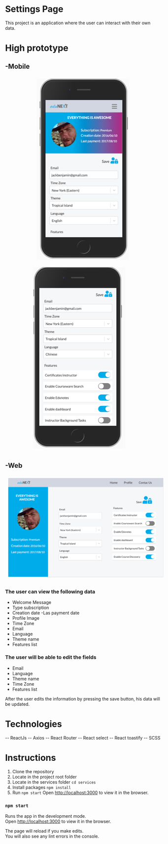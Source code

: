 

# Settings Page

This project is an application where the user can interact with their own data.


# High prototype

## -Mobile
<p align="center"> <img src="src/assets/mobile.png" width="300" style="margin:10px"> <img style="margin:10px" src="src/assets/mobile2.png" width="300"> <img style="margin:10px" ></p>

## -Web
<p align="center"> <img src="src/assets/web.png" width="600" style="margin:10px">


### The user can view the following data
   
  - Welcome Message
   - Type subscription
   - Creation date 
   -Las payment date
   - Profile Image 
   - Time Zone
   - Email
   - Language
   - Theme name
   - Features list

### The user will be able to edit the fields

   - Email
   - Language
   - Theme name
   - Time Zone
   - Features list

After the user edits the information by pressing the save button, his data will be updated.

# Technologies

-- ReactJs
-- Axios
-- React Router
-- React select
-- React toastify
-- SCSS


# Instructions
   
   1. Clone the repository
   2. Locate in the project root folder
   3. Locate in the services folder `cd services`
   4. Install packages `npm install`
   5. Run `npm start` Open [http://localhost:3000](http://localhost:3000) to view it in the browser.
   




### `npm start`

Runs the app in the development mode.<br />
Open [http://localhost:3000](http://localhost:3000) to view it in the browser.

The page will reload if you make edits.<br />
You will also see any lint errors in the console.

